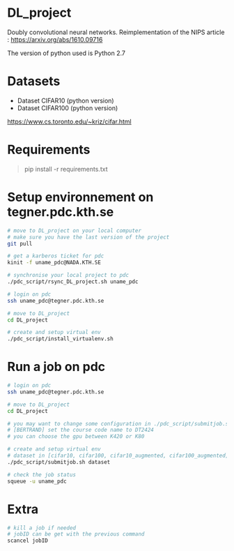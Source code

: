 # DL_project
Doubly convolutional neural networks. Reimplementation of the NIPS article : https://arxiv.org/abs/1610.09716

The version of python used is Python 2.7

# Datasets

- Dataset CIFAR10 (python version)
- Dataset CIFAR100 (python version)

https://www.cs.toronto.edu/~kriz/cifar.html

# Requirements

> pip install -r requirements.txt

# Setup environnement on tegner.pdc.kth.se


 ```bash
# move to DL_project on your local computer
# make sure you have the last version of the project
git pull

# get a karberos ticket for pdc
kinit -f uname_pdc@NADA.KTH.SE

# synchronise your local project to pdc
./pdc_script/rsync_DL_project.sh uname_pdc

# login on pdc
ssh uname_pdc@tegner.pdc.kth.se

# move to DL_project
cd DL_project

# create and setup virtual env
./pdc_script/install_virtualenv.sh
 ```

# Run a job on pdc

 ```bash
# login on pdc
ssh uname_pdc@tegner.pdc.kth.se

# move to DL_project
cd DL_project

# you may want to change some configuration in ./pdc_script/submitjob.sh
# [BERTRAND] set the course code name to DT2424
# you can choose the gpu between K420 or K80

# create and setup virtual env
# dataset in [cifar10, cifar100, cifar10_augmented, cifar100_augmented]
./pdc_script/submitjob.sh dataset

# check the job status
squeue -u uname_pdc
```

# Extra

```bash
# kill a job if needed
# jobID can be get with the previous command
scancel jobID
```

